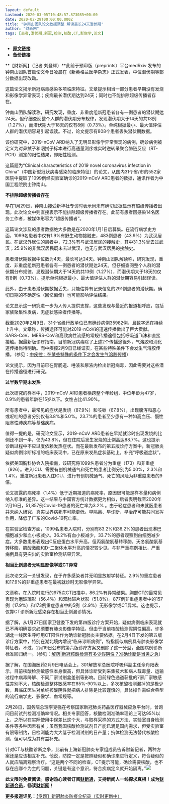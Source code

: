 ```yaml
---
layout: default
Lastmod: 2020-03-05T10:48:57.873085+00:00
date: 2020-02-29T00:00:00.000Z
title: "钟南山团队论文数据调整 解读最长24天潜伏期"
author: "财新网"
tags: [患者,潜伏期,新冠,检测,核酸,CT,影像学,论文]
---
```


* [**原文链接**](http://www.caixin.com/2020-02-29/101513763.html)
* [**备份链接**](http://archive.ph/1rq8s)


**【财新网】（记者 刘登辉）**此前于预印版（preprints）平台medRxiv 发布的钟南山团队首篇论文今日凌晨在《新英格兰医学杂志》正式发表，中位潜伏期等部分数据出现改动。

这篇论文揭示新冠病毒感染多项临床特征。文章提示相当一部分患者早期没有发烧和影像学异常表现；疾病最长潜伏期达到24天；同时也不能排除超级传播者存在。

钟南山团队解读称，研究发现，重度、非重度组新冠患者各有一例患者的潜伏期达24天。但仔细查阅整个人群的潜伏期分布规律，发现潜伏期大于14天的共13例（1.27%），而潜伏期大于18天的仅有8例（0.73%）。单纯根据最小、最大值评估人群的潜伏期容易引起误读。不过，论文提示有808个患者丢失潜伏期数据。

该份研究中，2019-nCoV ARD纳入了无明显影像学异常表现的病例，确诊病例被定义为对鼻拭子和咽拭子标本进行高通量测序或实时逆转录聚合酶链反应（RT-PCR）测定的阳性结果，即阳性检测。

这篇题为“Clinical characteristics of 2019 novel coronavirus infection in China”（中国新型冠状病毒感染的临床特征）的论文，从国内31个省/市的552家医院中提取了1099例经实验室确诊的2019-nCoV ARD患者的数据，通讯作者为中国工程院院士钟南山。

**不排除超级传播者存在**

早在1月29日，钟南山接受新华社专访时表示尚未有确切证据显示有超级传播者出现。此次论文中则直接表示不能排除超级传播者存在。此前有患者因感染14名医务工作者，被媒体形容为“超级传播者”。

这篇论文涉及的患者数据绝大多数是在2020年1月1日后募集。在流行病学史方面，1099名患者中仅有1.9%有野生动物接触史，483例患者（43.9%）为武汉居民。在武汉外居住的患者中，72.3%有与武汉居民的接触史，其中31.3%曾去过武汉；25.9%的非武汉居民既未去过武汉，也无与武汉居民的接触史。

患者潜伏期数据中位数为4天，最长可达24天。钟南山团队解读称，研究发现，重度、非重度组新冠患者各有一例患者的潜伏期达24天。但仔细查阅整个人群的潜伏期分布规律，发现潜伏期大于14天的共13例（1.27%），而潜伏期大于18天的仅有8例（0.73%）。提示单纯根据最小、最大值评估人群的潜伏期容易引起误读。

此外，由于患者潜伏期数据丢失，只能估算有记录信息的291例患者的潜伏期。确切日期的不确定性（回忆偏倚）也可能影响评估结果。

论文显示这一研究进一步为人传人提供支撑，这些发现与最近的报道相呼应，包括家族聚集性发病，无症状感染者传播等。

截至2020年2月9日，31个省级行政单位已有确诊病例35982例，且数字还在持续上升中。文章称，传播途径可能对2019-nCoV的迅速传播做出了巨大贡献。SARS-CoV、MERS-CoV和高致病性流感的常规传播途径包括呼吸道飞沫和直接接触。据最新版诊疗指南，目前新冠病毒除了上述2个传播途径外，气溶胶和消化道传播尚待明确。而中疾控2月9日已经证实，在某些特殊条件下会发生气溶胶传播。（参见：[中疾控：在某些特殊的条件下才会发生气溶胶传播](http://www.caixin.com/2020-02-09/101513313.html)）

论文提示，因为目前已在胃肠道、唾液和尿液内检出新冠病毒，因此需要对这些潜在传播途径进行研究。

**过半数早期未发热**

此次研究的样本中，2019-nCoV ARD患者横跨整个年龄组，中位年龄为47岁，0.9%的患者年龄在15岁以下。女性占比41.90%。

所有患者中，最常见的症状是发烧（87.9%）和咳嗽（67.8%），出现腹泻和恶心或呕吐的患者分别仅有3.8%和5.0%。23.7%的患者至少患有一种如高血压、慢性阻塞性肺疾病等基础疾病。

值得一提的是，研究论文显示，2019-nCoV ARD患者在早期就诊时出现发烧的比例还不到一半，仅为43.8%，但在住院后发生发烧的比例高达88.7%。这也提示诊断过程中不应过度依赖发热症状。而在最新发布的第五版诊疗方案中，新冠肺炎疑似病例诊断标准的临床表现中，已在原来发热症状基础上，补充“呼吸道症状”。

依据美国胸科协会入院指南，该研究将1099名患者分为重症（173）和非重症（926）。进入ICU、需要有创机械通气和死亡的患者比例分别为5.00%，2.3%和1.4%。重度新冠患者入住ICU、进行有创机械通气、死亡的风险为非重度患者的9倍。

论文披露的病死率（1.4%）低于近期报道的病死率，原因很可能是样本量和病例纳入标准的差异。这一结果与中国官方统计数据更为相似，后者表明截至2020年2月16日，51,857例Covid-19患者的死亡率为3.2% 。由于轻症患者和未就医患者并未纳入研究，真实世界病死率可能更低。早隔离、早诊断、早治疗可能共同发挥作用，降低了广东的Covid-19死亡率。

在实验室检查方面，1099名患者入院时，分别有83.2%和36.2%的患者出现淋巴细胞减少和血小板减少。36.2%有血小板减少，33.7%的患者观察到白细胞减少症。大多数患者表现出C反应蛋白水平升高，但丙氨酸氨基转移酶，天冬氨酸氨基转移酶，肌酸激酶和D-二聚体水平升高的情况较少见。与非严重病例相比，严重病例具有更突出的实验室检测结果异常。

**相当比例患者无明显影像学或CT异常**

此次论文另一关键发现，在于许多感染者并无明显放射学特征。2.9%的重症患者和17.9%的非重症患者在最初就诊时无影像学异常。

文章称，在入院时进行的975次CT扫描中，86.2%有异常结果。胸部CT的最常见表现为磨玻璃影（56.4%）和双肺斑片状影（51.8%）。877例非重症患者中的157例（17.9%）和173例重症患者中的5例（2.9%）无影像学或CT异常。这也提示，仅靠CT诊断新冠感染存在相当比例漏诊情况。

据了解，从1月27日国家卫健委下发的第四版诊疗方案开始，疑似病例临床表现就已不再明确要求必须要有肺炎影像学特征。但由于当前核酸检测假阴性偏高，许多湖北一线医生呼吁用CT阳性作为确诊新冠肺炎主要依据。在2月4日下发的第五版诊疗方案中，特别在湖北境内增设“临床诊断病例”，特指疑似病例具有肺炎影像学特征者。不过，2月19日公布的第六版诊疗方案又删除了这一分型，全国病例诊断标准回归统一。（参见：[解药|新冠核酸检测有多少假阴性？准确诊断是当务之急](http://www.caixin.com/2020-02-07/101512517.html)）

据了解，在国海医药2月9日电话会上，301解放军总医院呼吸科副主任佘丹阳表示，目前核酸检测敏感性本身很高，但具体诊断受到采集技术和病人载毒量、运输过程中病毒降解、不同厂家试剂盒差别等影响。目前绿色通道获批的7家厂家敏感性差别不大，核酸检测整体敏感率在85%-90%以上，多次核酸检测漏掉的是极少数，且临床医生对单纯核酸阴性就把病人排除是比较谨慎的，具体操作需结合典型的流行病学史、影像学、血常规等。

2月28日，国务院总理李克强在考察国家新冠肺炎药品医疗器械应急平台时，曾询问目前试剂检测准确率情况。相关专家回答，核酸检测准确率理论上可达95%以上，之所以在实际使用中误差比这个大，与取样采样的方式方法、实验室自身检测条件等多种因素有关；虽然我国核酸检测试剂日产能已满足国内需求，但受实验室有限等制约，日检测能力大大低于检测试剂的日产量；抗体检测无法替代核酸检测，但可以成为其有益补充。

针对CT与核酸诊断之争，此前有上海新冠肺炎专家组成员告诉财新记者，两种方案还是应该相互补充。他说，防控一定是按照疑似和确诊来进行定义，符合疑似的人就应隔离观察治疗。“这是两个不同的检查，CT提示可能，确诊需要核酸，也不存在应哪个为主的问题，关键是有这个意识，符合疾病定义就开始隔离。”[![](/images/post/d02a42d9cb3dec9320e5f550278911c7.ico)](http://www.caixin.com/2020-02-29/101513763.html)

**此文限时免费阅读。感谢热心读者订阅[财新通](http://mall.caixin.com/mall/web/product/product.html?id=733&originReferrer=appfree&channelSource=appfree)，支持新闻人一线探求真相！成为[财新通会员](http://mall.caixin.com/mall/web/list/list.html?type=127&originReferrer=appfree&channelSource=appfree)，畅读[财新网](https://datayi.cn/1lnZaaidYRRn)！**

**更多报道详见：**[【专题】新冠肺炎防疫全纪录（实时更新中）](http://m.app.caixin.com/m_topic_detail/1473.html)

